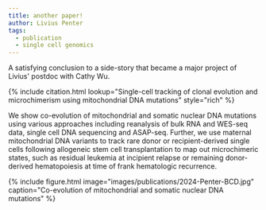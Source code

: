 ```yaml
---
title: another paper!
author: Livius Penter
tags:
  - publication
  - single cell genomics
---
```


A satisfying conclusion to a side-story that became a major project of Livius' postdoc with Cathy Wu. 

{% include citation.html lookup="Single-cell tracking of clonal evolution and microchimerism using mitochondrial DNA mutations" style="rich" %}

We show co-evolution of mitochondrial and somatic nuclear DNA mutations using various approaches
including reanalysis of bulk RNA and WES-seq data, single cell DNA sequencing and ASAP-seq. 
Further, we use maternal mitochondrial DNA variants to track rare donor or recipient-derived
single cells following allogeneic stem cell transplantation to map out microchimeric states,
such as residual leukemia at incipient relapse or remaining donor-derived hematopoiesis at time
of frank hematologic recurrence. 

{% include figure.html image="images/publications/2024-Penter-BCD.jpg" caption="Co-evolution of mitochondrial and somatic nuclear DNA mutations" %}
